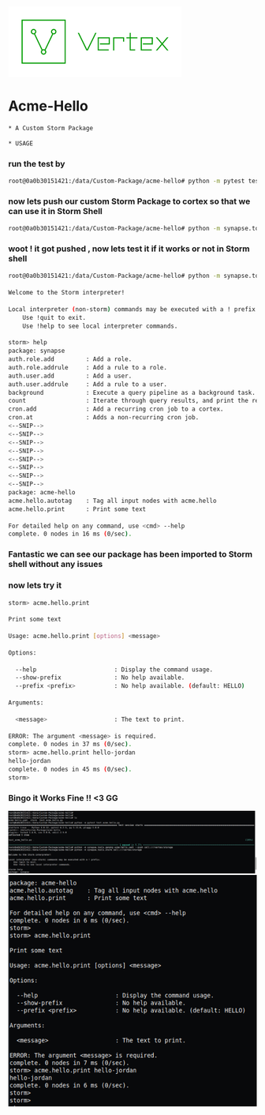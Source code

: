 ![](index.png)
# Acme-Hello
```bash
* A Custom Storm Package
```

```bash
* USAGE
```
### run the test by
```bash
root@0a0b30151421:/data/Custom-Package/acme-hello# python -m pytest test_acme_hello.py
```
### now lets push our custom Storm Package to cortex so that we can use it in Storm Shell

```bash
root@0a0b30151421:/data/Custom-Package/acme-hello# python -m synapse.tools.genpkg acme-hello.yaml --push cell:///vertex/storage
```
### woot ! it got pushed , now lets test it if it works or not in Storm shell
```bash
root@0a0b30151421:/data/Custom-Package/acme-hello# python -m synapse.tools.storm cell:///vertex/storage

Welcome to the Storm interpreter!

Local interpreter (non-storm) commands may be executed with a ! prefix:
    Use !quit to exit.
    Use !help to see local interpreter commands.

storm> help
package: synapse
auth.role.add         : Add a role.
auth.role.addrule     : Add a rule to a role.
auth.user.add         : Add a user.
auth.user.addrule     : Add a rule to a user.
background            : Execute a query pipeline as a background task.
count                 : Iterate through query results, and print the resulting number of nodes
cron.add              : Add a recurring cron job to a cortex.
cron.at               : Adds a non-recurring cron job.
<--SNIP-->
<--SNIP-->
<--SNIP-->
<--SNIP-->
<--SNIP-->
<--SNIP-->
<--SNIP-->
<--SNIP-->
package: acme-hello
acme.hello.autotag    : Tag all input nodes with acme.hello
acme.hello.print      : Print some text

For detailed help on any command, use <cmd> --help
complete. 0 nodes in 16 ms (0/sec).
```
### Fantastic we can see our package has been imported to Storm shell without any issues
### now lets try it

```bash
storm> acme.hello.print

Print some text

Usage: acme.hello.print [options] <message>

Options:

  --help                      : Display the command usage.
  --show-prefix               : No help available.
  --prefix <prefix>           : No help available. (default: HELLO)

Arguments:

  <message>                   : The text to print.

ERROR: The argument <message> is required.
complete. 0 nodes in 37 ms (0/sec).
storm> acme.hello.print hello-jordan
hello-jordan
complete. 0 nodes in 45 ms (0/sec).
storm>
```
### Bingo it Works Fine !! <3 GG
![screenshot](PoC1.png)
![screenshot](PoC2.png)


